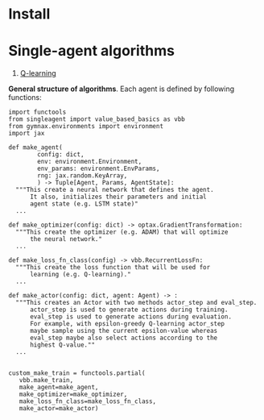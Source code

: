# Install

# Single-agent algorithms

1. [Q-learning](singleagent/q_learning.py)

**General structure of algorithms**. Each agent is defined by following functions:
```
import functools
from singleagent import value_based_basics as vbb
from gymnax.environments import environment
import jax

def make_agent(
        config: dict,
        env: environment.Environment,
        env_params: environment.EnvParams,
        rng: jax.random.KeyArray,
        ) -> Tuple[Agent, Params, AgentState]:
  """This create a neural network that defines the agent.
      It also, initializes their parameters and initial
      agent state (e.g. LSTM state)"
  ...

def make_optimizer(config: dict) -> optax.GradientTransformation:
  """This create the optimizer (e.g. ADAM) that will optimize 
      the neural network."
  ...

def make_loss_fn_class(config) -> vbb.RecurrentLossFn:
  """This create the loss function that will be used for
      learning (e.g. Q-learning)."
  ...

def make_actor(config: dict, agent: Agent) -> :
  """This creates an Actor with two methods actor_step and eval_step.
      actor_step is used to generate actions during training.
      eval_step is used to generate actions during evaluation.
      For example, with epsilon-greedy Q-learning actor_step 
      maybe sample using the current epsilon-value whereas
      eval_step maybe also select actions according to the
      highest Q-value.""
  ...


custom_make_train = functools.partial(
   vbb.make_train,
   make_agent=make_agent,
   make_optimizer=make_optimizer,
   make_loss_fn_class=make_loss_fn_class,
   make_actor=make_actor)

```



<!-- 2. [Successor Features](td_agents/usfa.py)
3. [MuZero](td_agents/muzero.py) -->


<!-- # Single-agent algorithms -->